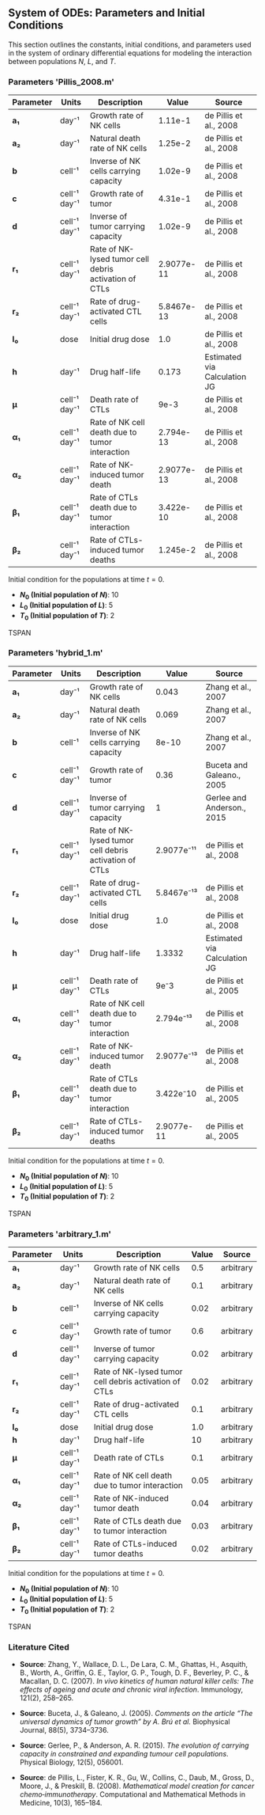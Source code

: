 ## System of ODEs: Parameters and Initial Conditions

This section outlines the constants, initial conditions, and parameters used in the system of ordinary differential equations for modeling the interaction between populations $N$, $L$, and $T$.

### Parameters 'Pillis_2008.m'
| **Parameter** | **Units**          | **Description**                                                   | **Value** | **Source**                                                                 |
|---------------|--------------------|-------------------------------------------------------------------|-----------------------------|---------------------------------------------------------------------------|
| **a₁**        | day⁻¹              | Growth rate of NK cells                                           | 1.11e-1                       | de Pillis et al., 2008                                                         |
| **a₂**        | day⁻¹              | Natural death rate of NK cells                                     | 1.25e-2                       | de Pillis et al., 2008                                                         |
| **b**         | cell⁻¹             | Inverse of NK cells carrying capacity                              | 1.02e-9                       | de Pillis et al., 2008                                                         |
| **c**         | cell⁻¹ day⁻¹      | Growth rate of tumor                                              | 4.31e-1                        | de Pillis et al., 2008                                                     |
| **d**         | cell⁻¹ day⁻¹      | Inverse of tumor carrying capacity                                 | 1.02e-9                           | de Pillis et al., 2008                                                   |
| **r₁**        | cell⁻¹ day⁻¹      | Rate of NK-lysed tumor cell debris activation of CTLs             | 2.9077e-11                  | de Pillis et al., 2008                                                     |
| **r₂**        | cell⁻¹ day⁻¹      | Rate of drug-activated CTL cells                                   | 5.8467e-13                  | de Pillis et al., 2008                                                     |
| **I₀**        | dose               | Initial drug dose                                                  | 1.0                         | de Pillis et al., 2008                                                     |
| **h**         | day⁻¹              | Drug half-life                                                     | 0.173                      | Estimated via Calculation JG                                                     |
| **μ**         | cell⁻¹ day⁻¹      | Death rate of CTLs                                                 | 9e-3                        | de Pillis et al., 2008                                                     |
| **α₁**        | cell⁻¹ day⁻¹      | Rate of NK cell death due to tumor interaction                     | 2.794e-13                   | de Pillis et al., 2008                                                     |
| **α₂**        | cell⁻¹ day⁻¹      | Rate of NK-induced tumor death                                     | 2.9077e-13                  | de Pillis et al., 2008                                                     |
| **β₁**        | cell⁻¹ day⁻¹      | Rate of CTLs death due to tumor interaction                        | 3.422e-10                   | de Pillis et al., 2008                                                     |
| **β₂**        | cell⁻¹ day⁻¹      | Rate of CTLs-induced tumor deaths                                  | 1.245e-2                  | de Pillis et al., 2008                                                     |

Initial condition for the populations at time $t = 0$.

- **$N_0$ (Initial population of $N$)**: 10
- **$L_0$ (Initial population of $L$)**: 5
- **$T_0$ (Initial population of $T$)**: 2

TSPAN

### Parameters 'hybrid_1.m'
| **Parameter** | **Units**          | **Description**                                                   | **Value** | **Source**                                                                 |
|---------------|--------------------|-------------------------------------------------------------------|-----------------------------|---------------------------------------------------------------------------|
| **a₁**        | day⁻¹              | Growth rate of NK cells                                           | 0.043                       | Zhang et al., 2007                                                         |
| **a₂**        | day⁻¹              | Natural death rate of NK cells                                     | 0.069                       | Zhang et al., 2007                                                         |
| **b**         | cell⁻¹             | Inverse of NK cells carrying capacity                              | 8e-10                       | Zhang et al., 2007                                                         |
| **c**         | cell⁻¹ day⁻¹      | Growth rate of tumor                                              | 0.36                        | Buceta and Galeano., 2005                                                     |
| **d**         | cell⁻¹ day⁻¹      | Inverse of tumor carrying capacity                                 | 1                           | Gerlee and Anderson., 2015                                                    |
| **r₁**        | cell⁻¹ day⁻¹      | Rate of NK-lysed tumor cell debris activation of CTLs             | 2.9077e⁻¹¹                  | de Pillis et al., 2008                                                      |
| **r₂**        | cell⁻¹ day⁻¹      | Rate of drug-activated CTL cells                                   | 5.8467e⁻¹³                  | de Pillis et al., 2008                                                     |
| **I₀**        | dose               | Initial drug dose                                                  | 1.0                         | de Pillis et al., 2008                                                     |
| **h**         | day⁻¹              | Drug half-life                                                     | 1.3332                      | Estimated via Calculation JG                                                     |
| **μ**         | cell⁻¹ day⁻¹      | Death rate of CTLs                                                 | 9e⁻3                        | de Pillis et al., 2005                                                     |
| **α₁**        | cell⁻¹ day⁻¹      | Rate of NK cell death due to tumor interaction                     | 2.794e⁻¹³                   | de Pillis et al., 2008                                                     |
| **α₂**        | cell⁻¹ day⁻¹      | Rate of NK-induced tumor death                                     | 2.9077e⁻¹³                  | de Pillis et al., 2008                                                     |
| **β₁**        | cell⁻¹ day⁻¹      | Rate of CTLs death due to tumor interaction                        | 3.422e⁻10                   | de Pillis et al., 2005                                                     |
| **β₂**        | cell⁻¹ day⁻¹      | Rate of CTLs-induced tumor deaths                                  | 2.9077e-11                  | de Pillis et al., 2005                                                     

Initial condition for the populations at time $t = 0$.

- **$N_0$ (Initial population of $N$)**: 10
- **$L_0$ (Initial population of $L$)**: 5
- **$T_0$ (Initial population of $T$)**: 2

TSPAN

### Parameters 'arbitrary_1.m'
| **Parameter** | **Units**          | **Description**                                                   | **Value** | **Source**                                                                 |
|---------------|--------------------|-------------------------------------------------------------------|-----------------------------|---------------------------------------------------------------------------|
| **a₁**        | day⁻¹              | Growth rate of NK cells                                           | 0.5                       | arbitrary                                                         |
| **a₂**        | day⁻¹              | Natural death rate of NK cells                                     | 0.1                       | arbitrary                                                         |
| **b**         | cell⁻¹             | Inverse of NK cells carrying capacity                              | 0.02                       | arbitrary                                                         |
| **c**         | cell⁻¹ day⁻¹      | Growth rate of tumor                                              | 0.6                        | arbitrary                                                    |
| **d**         | cell⁻¹ day⁻¹      | Inverse of tumor carrying capacity                                 | 0.02                           | arbitrary                                                   |
| **r₁**        | cell⁻¹ day⁻¹      | Rate of NK-lysed tumor cell debris activation of CTLs             | 0.02                  | arbitrary                                                     |
| **r₂**        | cell⁻¹ day⁻¹      | Rate of drug-activated CTL cells                                   | 0.1                 | arbitrary                                                  |
| **I₀**        | dose               | Initial drug dose                                                  | 1.0                         | arbitrary                                                   |
| **h**         | day⁻¹              | Drug half-life                                                     | 10                      | arbitrary                                                   |
| **μ**         | cell⁻¹ day⁻¹      | Death rate of CTLs                                                 | 0.1                        | arbitrary                                                  |
| **α₁**        | cell⁻¹ day⁻¹      | Rate of NK cell death due to tumor interaction                     | 0.05                   | arbitrary                                               |
| **α₂**        | cell⁻¹ day⁻¹      | Rate of NK-induced tumor death                                     | 0.04                  | arbitrary                                                   |
| **β₁**        | cell⁻¹ day⁻¹      | Rate of CTLs death due to tumor interaction                        | 0.03                   | arbitrary                                              |
| **β₂**        | cell⁻¹ day⁻¹      | Rate of CTLs-induced tumor deaths                                  | 0.02                  | arbitrary                                                   

Initial condition for the populations at time $t = 0$.

- **$N_0$ (Initial population of $N$)**: 10
- **$L_0$ (Initial population of $L$)**: 5
- **$T_0$ (Initial population of $T$)**: 2

TSPAN

### Literature Cited


- **Source**: Zhang, Y., Wallace, D. L., De Lara, C. M., Ghattas, H., Asquith, B., Worth, A., Griffin, G. E., Taylor, G. P., Tough, D. F., Beverley, P. C., & Macallan, D. C. (2007). *In vivo kinetics of human natural killer cells: The effects of ageing and acute and chronic viral infection*. Immunology, 121(2), 258–265. 

- **Source**: Buceta, J., & Galeano, J. (2005). *Comments on the article “The universal dynamics of tumor growth” by A. Brú et al.* Biophysical Journal, 88(5), 3734–3736. 

- **Source**: Gerlee, P., & Anderson, A. R. (2015). *The evolution of carrying capacity in constrained and expanding tumour cell populations*. Physical Biology, 12(5), 056001.

- **Source**: de Pillis, L., Fister, K. R., Gu, W., Collins, C., Daub, M., Gross, D., Moore, J., & Preskill, B. (2008). *Mathematical model creation for cancer chemo‐immunotherapy*. Computational and Mathematical Methods in Medicine, 10(3), 165–184.

